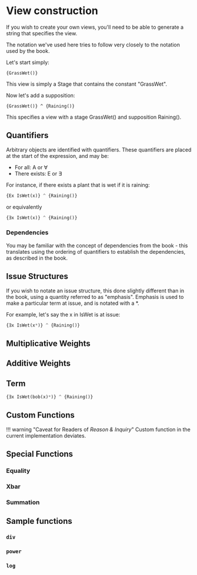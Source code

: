 # View construction

If you wish to create your own views, you'll need to be able to generate a string that specifies the view.

The notation we've used here tries to follow very closely to the notation used by the book.

Let's start simply:

```
{GrassWet()}
```

This view is simply a Stage that contains the constant "GrassWet".

Now let's add a supposition:

```
{GrassWet()} ^ {Raining()}
```
This specifies a view with a stage GrassWet() and supposition Raining().

## Quantifiers

Arbitrary objects are identified with quantifiers. These quantifiers are placed at the start of the expression, and may be:

* For all: A or ∀
* There exists: E or ∃

For instance, if there exists a plant that is wet if it is raining:

```py
{Ex IsWet(x)} ^ {Raining()}
```
or equivalently
```py
{∃x IsWet(x)} ^ {Raining()}
```
### Dependencies

You may be familiar with the concept of dependencies from the book - this translates using the ordering of quantifiers to establish the dependencies, as described in the book.

## Issue Structures

If you wish to notate an issue structure, this done slightly different than in the book, using a quantity referred to as "emphasis". Emphasis is used to make a particular term at issue, and is notated with a *.

For example, let's say the x in IsWet is at issue:

```py
{∃x IsWet(x*)} ^ {Raining()}
```


## Multiplicative Weights

## Additive Weights

## Term

```py
{∃x IsWet(bob(x)*)} ^ {Raining()}
```
## Custom Functions

!!! warning "Caveat for Readers of *Reason & Inquiry*"
    Custom function in the current implementation deviates.

## Special Functions

### Equality

### Xbar

### Summation

## Sample functions

### `div`

### `power`

### `log`